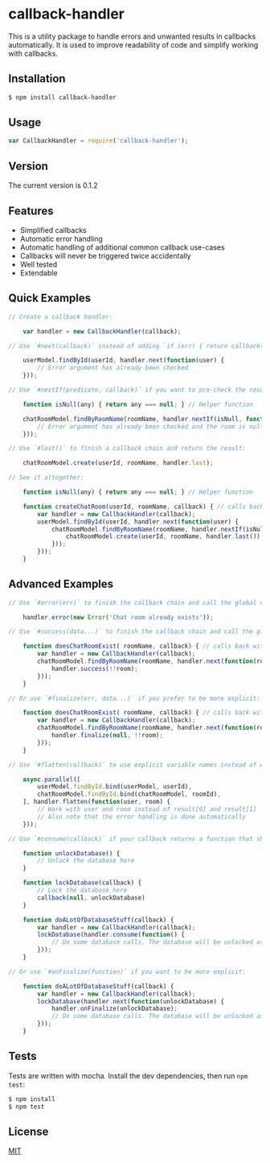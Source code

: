 # callback-handler
This is a utility package to handle errors and unwanted results in callbacks automatically. It is used to improve readability of code and simplify working with callbacks.

## Installation

```bash
$ npm install callback-handler
```

## Usage

```javascript
var CallbackHandler = require('callback-handler');
```

## Version

The current version is 0.1.2

## Features

  * Simplified callbacks
  * Automatic error handling
  * Automatic handling of additional common callback use-cases
  * Callbacks will never be triggered twice accidentally
  * Well tested
  * Extendable

## Quick Examples

```javascript
// Create a callback handler:

	var handler = new CallbackHandler(callback);

// Use `#next(callback)` instead of adding `if (err) { return callback(err); }` to the callback code:

	userModel.findById(userId, handler.next(function(user) {
		// Error argument has already been checked
	}));

// Use `#nextIf(predicate, callback)` if you want to pre-check the result:

	function isNull(any) { return any === null; } // Helper function

	chatRoomModel.findByRoomName(roomName, handler.nextIf(isNull, function(room) {
		// Error argument has already been checked and the room is null
	}));

// Use `#last()` to finish a callback chain and return the result:

	chatRoomModel.create(userId, roomName, handler.last);

// See it altogether:

	function isNull(any) { return any === null; } // Helper function

	function createChatRoom(userId, roomName, callback) { // calls back with (err, room)
		var handler = new CallbackHandler(callback);
		userModel.findById(userId, handler.next(function(user) {
			chatRoomModel.findByRoomName(roomName, handler.nextIf(isNull, function(room) {
				chatRoomModel.create(userId, roomName, handler.last());
			}));
		}));
	}
```

## Advanced Examples

```javascript
// Use `#error(err)` to finish the callback chain and call the global callback with an error:

	handler.error(new Error('Chat room already exists'));

// Use `#success(data...)` to finish the callback chain and call the global callback with one or more (or none) results:

	function doesChatRoomExist( roomName, callback) { // calls back with (err, exists) - exists is either true or false
		var handler = new CallbackHandler(callback);
		chatRoomModel.findByRoomName(roomName, handler.next(function(room) {
			handler.success(!!room);
		}));
	}

// Or use `#finalize(err, data...)` if you prefer to be more explicit:

	function doesChatRoomExist( roomName, callback) { // calls back with (err, exists) - exists is either true or false
		var handler = new CallbackHandler(callback);
		chatRoomModel.findByRoomName(roomName, handler.next(function(room) {
			handler.finalize(null, !!room);
		}));
	}

// Use `#flatten(callback)` to use explicit variable names instead of working with array indices:

	async.parallel([
		userModel.findById.bind(userModel, userId),
		chatRoomModel.findById.bind(chatRoomModel, roomId),
	], handler.flatten(function(user, room) {
		// Work with user and room instead of result[0] and result[1]
		// Also note that the error handling is done automatically
	}));

// Use `#consume(callback)` if your callback returns a function that should be called just before the global callback is called:

	function unlockDatabase() {
		// Unlock the database here
	}

	function lockDatabase(callback) {
		// Lock the database here
		callback(null, unlockDatabase)
	}

	function doALotOfDatabaseStuff(callback) {
		var handler = new CallbackHandler(callback);
		lockDatabase(handler.consume(function() {
			// Do some database calls. The database will be unlocked as soon an error occurres or the callback chain finishes regular
		}));
	}

// Or use `#onFinalize(function)` if you want to be more explicit:

	function doALotOfDatabaseStuff(callback) {
		var handler = new CallbackHandler(callback);
		lockDatabase(handler.next(function(unlockDatabase) {
			handler.onFinalize(unlockDatabase);
			// Do some database calls. The database will be unlocked as soon an error occurres or the callback chain finishes regular
		}));
	}
```

## Tests

Tests are written with mocha. Install the dev dependencies, then run `npm test`:

```bash
$ npm install
$ npm test
```

## License

  [MIT](LICENSE)